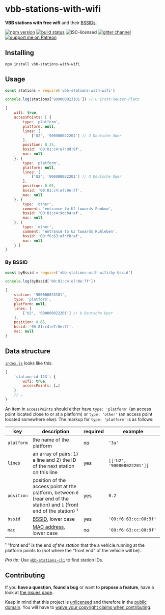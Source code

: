 # vbb-stations-with-wifi

**VBB stations with free wifi** and their [BSSIDs](https://en.wikipedia.org/wiki/Service_set_(802.11_network)#Basic_service_sets_(BSSs)).

[![npm version](https://img.shields.io/npm/v/vbb-stations-with-wifi.svg)](https://www.npmjs.com/package/vbb-stations-with-wifi)
[![build status](https://img.shields.io/travis/derhuerst/vbb-stations-with-wifi.svg)](https://travis-ci.org/derhuerst/vbb-stations-with-wifi)
![ISC-licensed](https://img.shields.io/github/license/derhuerst/vbb-stations-with-wifi.svg)
[![gitter channel](https://badges.gitter.im/derhuerst/vbb-rest.svg)](https://gitter.im/derhuerst/vbb-rest)
[![support me on Patreon](https://img.shields.io/badge/support%20me-on%20patreon-fa7664.svg)](https://patreon.com/derhuerst)


## Installing

```shell
npm install vbb-stations-with-wifi
```


## Usage

```js
const stations = require('vbb-stations-with-wifi')

console.log(stations['900000023101']) // U Ernst-Reuter-Platz
```

```js
{
	wifi: true,
	accessPoints: [ {
		type: 'platform',
		platform: null,
		lines: [
			['U2', '900000022201'] // U Deutsche Oper
		],
		position: 0.35,
		bssid: '00:81:c4:e7:0d:8f',
		mac: null
	}, {
		type: 'platform',
		platform: null,
		lines: [
			['U2', '900000022201'] // U Deutsche Oper
		],
		position: 0.65,
		bssid: '00:81:c4:e7:0e:7f',
		mac: null
	}, {
		type: 'other',
		comment: 'entrance to U2 towards Pankow',
		bssid: '00:81:c4:9d:b4:af',
		mac: null
	}, {
		type: 'other',
		comment: 'entrance to U2 towards Ruhleben',
		bssid: '00:f6:63:af:f8:af',
		mac: null
	} ]
}
```

### By BSSID

```js
const byBssid = require('vbb-stations-with-wifi/by-bssid')

console.log(byBssid['00:81:c4:e7:0e:7f'])
```

```js
{
	station: '900000023101',
	type: 'platform',
	platform: null,
	lines: [
		['U2', '900000022201'] // U Deutsche Oper
	],
	position: 0.65,
	bssid: '00:81:c4:e7:0e:7f',
	mac: null
}
```


## Data structure

[`index.js`](index.js) looks like this:

```js
{
	'station-id-123': {
		wifi: true,
		accessPoints: […]
	}
	// …
}
```

An item in `accessPoints` should either have `type: 'platform'` (an access point located close to or at a platform) or `type: 'other'` (an access point located somewhere else). The markup for `type: 'platform'` is as follows:

| key | description | required | example |
| -------- | ----------- | -------- | ------- |
| `platform` | the name of the platform | no | `'3a'` |
| `lines` | an array of pairs: 1) a line and 2) the ID of the next station on this line | yes | `[['U2', '900000022201']]` |
| `position`| position of the access point at the platform, between `0` (rear end of the station) and `1` (front end of the station) ¹ | yes | `0.2` |
| `bssid`| [BSSID](https://en.wikipedia.org/wiki/Service_set_(802.11_network)#Basic_service_sets_(BSSs)), lower case | yes | `'00:f6:63:cc:00:9f'` |
| `mac` | [MAC address](https://en.wikipedia.org/wiki/MAC_address), lower case | no | `'00:f6:63:cc:00:9f'` |

¹ "front end" is the end *of the station* that the a vehicle running at the platform points to (*not* where the "front end" of the vehicle will be).

*Pro tip:* Use [`vbb-stations-cli`](https://npmjs.com/package/vbb-stations-cli) to find station IDs.


## Contributing

If you **have a question**, **found a bug** or want to **propose a feature**, have a look at [the issues page](https://github.com/derhuerst/location/issues).

Keep in mind that this project is [unlicensed](https://unlicense.org) and therefore in the [public domain](https://en.wikipedia.org/wiki/Public_domain). You will have to [waive your copyright claims when contributing](https://unlicense.org/#unlicensing-contributions).
